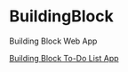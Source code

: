 # BuildingBlock
Building Block Web App

[Building Block To-Do List App](https://buildingblock.netlify.com)